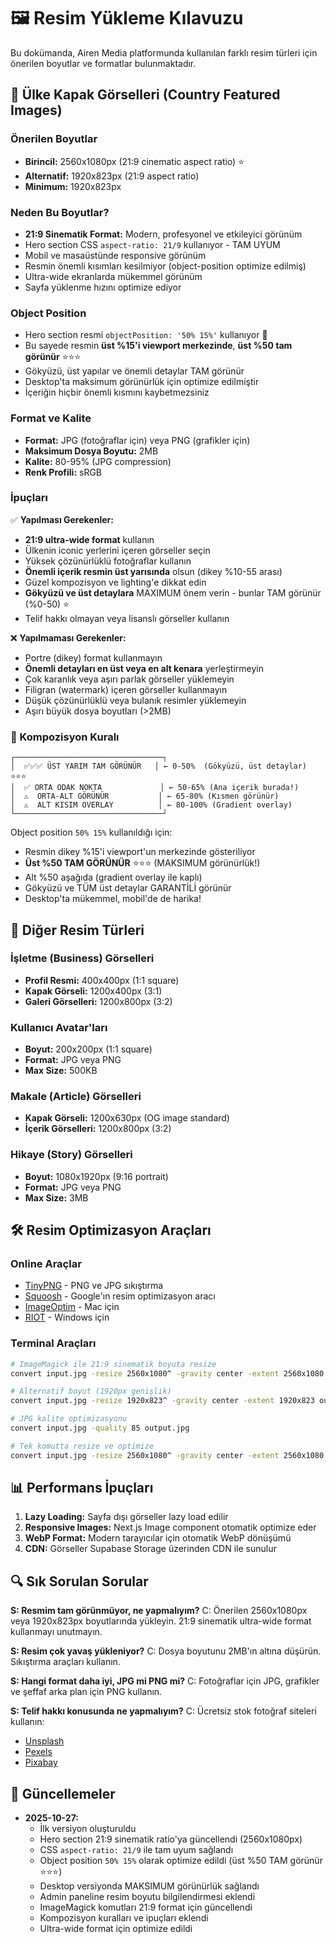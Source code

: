 # 🖼️ Resim Yükleme Kılavuzu

Bu dokümanda, Airen Media platformunda kullanılan farklı resim türleri için önerilen boyutlar ve formatlar bulunmaktadır.

## 📐 Ülke Kapak Görselleri (Country Featured Images)

### Önerilen Boyutlar
- **Birincil:** 2560x1080px (21:9 cinematic aspect ratio) ⭐
- **Alternatif:** 1920x823px (21:9 aspect ratio)
- **Minimum:** 1920x823px

### Neden Bu Boyutlar?
- **21:9 Sinematik Format:** Modern, profesyonel ve etkileyici görünüm
- Hero section CSS `aspect-ratio: 21/9` kullanıyor - TAM UYUM
- Mobil ve masaüstünde responsive görünüm
- Resmin önemli kısımları kesilmiyor (object-position optimize edilmiş)
- Ultra-wide ekranlarda mükemmel görünüm
- Sayfa yüklenme hızını optimize ediyor

### Object Position
- Hero section resmi `objectPosition: '50% 15%'` kullanıyor 🎯
- Bu sayede resmin **üst %15'i viewport merkezinde**, **üst %50 tam görünür** ⭐⭐⭐
- Gökyüzü, üst yapılar ve önemli detaylar TAM görünür
- Desktop'ta maksimum görünürlük için optimize edilmiştir
- İçeriğin hiçbir önemli kısmını kaybetmezsiniz

### Format ve Kalite
- **Format:** JPG (fotoğraflar için) veya PNG (grafikler için)
- **Maksimum Dosya Boyutu:** 2MB
- **Kalite:** 80-95% (JPG compression)
- **Renk Profili:** sRGB

### İpuçları
✅ **Yapılması Gerekenler:**
- **21:9 ultra-wide format** kullanın
- Ülkenin iconic yerlerini içeren görseller seçin
- Yüksek çözünürlüklü fotoğraflar kullanın
- **Önemli içerik resmin üst yarısında** olsun (dikey %10-55 arası)
- Güzel kompozisyon ve lighting'e dikkat edin
- **Gökyüzü ve üst detaylara** MAXIMUM önem verin - bunlar TAM görünür (%0-50) ⭐
- Telif hakkı olmayan veya lisanslı görseller kullanın

❌ **Yapılmaması Gerekenler:**
- Portre (dikey) format kullanmayın
- **Önemli detayları en üst veya en alt kenara** yerleştirmeyin
- Çok karanlık veya aşırı parlak görseller yüklemeyin
- Filigran (watermark) içeren görseller kullanmayın
- Düşük çözünürlüklü veya bulanık resimler yüklemeyin
- Aşırı büyük dosya boyutları (>2MB)

### 📐 Kompozisyon Kuralı
```
┌─────────────────────────────────┐
│  ✅✅✅ ÜST YARIM TAM GÖRÜNÜR   │ ← 0-50%  (Gökyüzü, üst detaylar) ⭐⭐⭐
│  ✅ ORTA ODAK NOKTA             │ ← 50-65% (Ana içerik burada!)
│  ⚠️  ORTA-ALT GÖRÜNÜR           │ ← 65-80% (Kısmen görünür)
│  ⚠️  ALT KISIM OVERLAY          │ ← 80-100% (Gradient overlay)
└─────────────────────────────────┘
```
Object position `50% 15%` kullanıldığı için:
- Resmin dikey %15'i viewport'un merkezinde gösteriliyor
- **Üst %50 TAM GÖRÜNÜR** ⭐⭐⭐ (MAKSIMUM görünürlük!)
- Alt %50 aşağıda (gradient overlay ile kaplı)
- Gökyüzü ve TÜM üst detaylar GARANTİLİ görünür
- Desktop'ta mükemmel, mobil'de de harika!

## 🎨 Diğer Resim Türleri

### İşletme (Business) Görselleri
- **Profil Resmi:** 400x400px (1:1 square)
- **Kapak Görseli:** 1200x400px (3:1)
- **Galeri Görselleri:** 1200x800px (3:2)

### Kullanıcı Avatar'ları
- **Boyut:** 200x200px (1:1 square)
- **Format:** JPG veya PNG
- **Max Size:** 500KB

### Makale (Article) Görselleri
- **Kapak Görseli:** 1200x630px (OG image standard)
- **İçerik Görselleri:** 1200x800px (3:2)

### Hikaye (Story) Görselleri
- **Boyut:** 1080x1920px (9:16 portrait)
- **Format:** JPG veya PNG
- **Max Size:** 3MB

## 🛠️ Resim Optimizasyon Araçları

### Online Araçlar
- [TinyPNG](https://tinypng.com/) - PNG ve JPG sıkıştırma
- [Squoosh](https://squoosh.app/) - Google'ın resim optimizasyon aracı
- [ImageOptim](https://imageoptim.com/) - Mac için
- [RIOT](https://riot-optimizer.com/) - Windows için

### Terminal Araçları
```bash
# ImageMagick ile 21:9 sinematik boyuta resize
convert input.jpg -resize 2560x1080^ -gravity center -extent 2560x1080 output.jpg

# Alternatif boyut (1920px genişlik)
convert input.jpg -resize 1920x823^ -gravity center -extent 1920x823 output.jpg

# JPG kalite optimizasyonu
convert input.jpg -quality 85 output.jpg

# Tek komutta resize ve optimize
convert input.jpg -resize 2560x1080^ -gravity center -extent 2560x1080 -quality 85 output.jpg
```

## 📊 Performans İpuçları

1. **Lazy Loading:** Sayfa dışı görseller lazy load edilir
2. **Responsive Images:** Next.js Image component otomatik optimize eder
3. **WebP Format:** Modern tarayıcılar için otomatik WebP dönüşümü
4. **CDN:** Görseller Supabase Storage üzerinden CDN ile sunulur

## 🔍 Sık Sorulan Sorular

**S: Resmim tam görünmüyor, ne yapmalıyım?**
C: Önerilen 2560x1080px veya 1920x823px boyutlarında yükleyin. 21:9 sinematik ultra-wide format kullanmayı unutmayın.

**S: Resim çok yavaş yükleniyor?**
C: Dosya boyutunu 2MB'ın altına düşürün. Sıkıştırma araçları kullanın.

**S: Hangi format daha iyi, JPG mi PNG mi?**
C: Fotoğraflar için JPG, grafikler ve şeffaf arka plan için PNG kullanın.

**S: Telif hakkı konusunda ne yapmalıyım?**
C: Ücretsiz stok fotoğraf siteleri kullanın:
- [Unsplash](https://unsplash.com/)
- [Pexels](https://pexels.com/)
- [Pixabay](https://pixabay.com/)

## 📝 Güncellemeler

- **2025-10-27:** 
  - İlk versiyon oluşturuldu
  - Hero section 21:9 sinematik ratio'ya güncellendi (2560x1080px)
  - CSS `aspect-ratio: 21/9` ile tam uyum sağlandı
  - Object position `50% 15%` olarak optimize edildi (üst %50 TAM görünür ⭐⭐⭐)
  - Desktop versiyonda MAKSIMUM görünürlük sağlandı
  - Admin paneline resim boyutu bilgilendirmesi eklendi
  - ImageMagick komutları 21:9 format için güncellendi
  - Kompozisyon kuralları ve ipuçları eklendi
  - Ultra-wide format için optimize edildi

